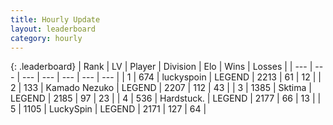 ```yaml
---
title: Hourly Update
layout: leaderboard
category: hourly
---
```


{: .leaderboard}
| Rank | LV | Player | Division | Elo | Wins | Losses |
| --- | --- | --- | --- | --- | --- | --- |
| <span data-change="0">1</span> | 674 | <span title="ID: 512212">luckyspoin</span> | LEGEND | <span data-change="0">2213</span> | <span data-change="0">61</span> | <span data-change="0">12</span> |
| <span data-change="0">2</span> | 133 | <span title="ID: 665001">Kamado Nezuko</span> | LEGEND | <span data-change="0">2207</span> | <span data-change="0">112</span> | <span data-change="0">43</span> |
| <span data-change="1">3</span> | 1385 | <span title="ID: 353063">Sktima</span> | LEGEND | <span data-change="12">2185</span> | <span data-change="4">97</span> | <span data-change="1">23</span> |
| <span data-change="-1">4</span> | 536 | <span title="ID: 289238">Hardstuck.</span> | LEGEND | <span data-change="0">2177</span> | <span data-change="0">66</span> | <span data-change="0">13</span> |
| <span data-change="0">5</span> | 1105 | <span title="ID: 498412">LuckySpin</span> | LEGEND | <span data-change="5">2171</span> | <span data-change="1">127</span> | <span data-change="0">64</span> |